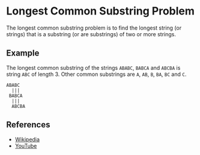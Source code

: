 # Longest Common Substring Problem

The longest common substring problem is to find the longest string 
(or strings) that is a substring (or are substrings) of two or more 
strings.

## Example

The longest common substring of the strings `ABABC`, `BABCA` and 
`ABCBA` is string `ABC` of length 3. Other common substrings are
`A`, `AB`, `B`, `BA`, `BC` and `C`.

```
ABABC
  |||
 BABCA
  |||
  ABCBA
```

## References

- [Wikipedia](https://en.wikipedia.org/wiki/Longest_common_substring_problem)
- [YouTube](https://www.youtube.com/watch?v=BysNXJHzCEs)
